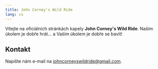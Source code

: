 ```yaml
---
title: John Corney's Wild Ride
lang: cs
---
```


Vítejte na oficiálních stránkách kapely **John Corney's Wild Ride**. Naším úkolem je dobře hrát... a Vaším úkolem je dobře se bavit!

## Kontakt

Napište nám e-mail na [johncorneyswildride@gmail.com](mailto:johncorneyswildride@gmail.com).

